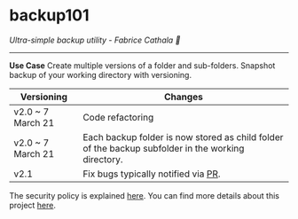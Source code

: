 # backup101

*Ultra-simple backup utility - Fabrice Cathala 🐸*

---

**Use Case**
Create multiple versions of a folder and sub-folders. Snapshot backup of your working directory with versioning.

| Versioning | Changes |
| -------------------- | ---- |
| v2.0 ~ 7 March 21 | Code refactoring |
| v2.0 ~ 7 March 21 | Each backup folder is now stored as child folder of the backup subfolder in the working directory. |
| v2.1 | Fix bugs typically notified via [PR](https://github.com/fcathala/backup101/pulls). |

The security policy is explained [here](https://github.com/fcathala/backup101/blob/main/SECURITY.md).
You can find more details about this project [here](https://backup101.uk/).
